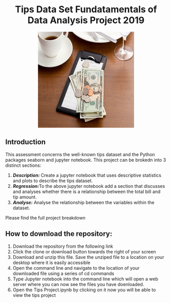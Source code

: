 <h1 align ="center">Tips Data Set Fundatamentals of Data Analysis Project 2019</h1>

<p align ="center"><img src="images/tip.jpg" alt="Tip at Restaurant " width="300" height="300" title="Tip"/></p>

## Introduction

This assessment concerns the well-known tips dataset and the Python packages seaborn and jupyter notebook. This project can be brokedn into 3 distinct sections: 

1. <b><i>Description: </i></b> Create a jupyter notebook that uses descriptive statistics and plots to describe the tips dataset.
2. <b><i>Regression:</i></b>To the above jupyter notebook add a section that discusses and analyses whether there is a relationship between the total bill and tip amount. 
3. <b><i>Analyse:</i></b> Analyse the relationship between the variables within the dataset. 

Please find the full project breakdown 

## How to download the repository:
1. Download the repository from the following link
2. Click the clone or download button towards the right of your screen
3. Download and unzip this file. Save the unziped file to a location on your desktop where it is easily accessible
4. Open the command line and navigate to the location of your downloaded file using a series of cd commands 
5. Type Jupyter notebook into the command line which will open a web server where you can now see the files you have doenloaded. 
6. Open the Tips Project.ipynb by clicking  on it now you will be able to view the tips project

